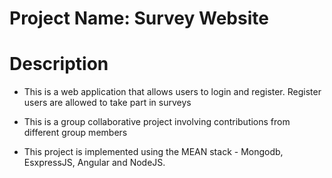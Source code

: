 # Project Name: Survey Website

# Description
* This is a web application that allows users to login and register. Register users are allowed to take part in surveys

* This is a group collaborative project involving contributions from different group members

* This project is implemented using the MEAN stack - Mongodb, EsxpressJS, Angular and NodeJS.